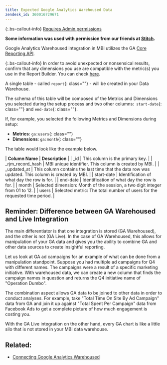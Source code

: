 ```yaml
---
title: Expected Google Analytics Warehoused Data
zendesk_id: 360016729671
---
```


{:.bs-callout-info}
[Requires Admin permissions](../administrator/user-management/user-management.md)

**Some information was used with permission from our friends at [Stitch](https://www.stitchdata.com/docs/integrations/saas/google-analytics).**

Google Analytics Warehoused integration in MBI utilizes the GA [Core Reporting API](https://developers.google.com/analytics/devguides/reporting/core/v3/).

{:.bs-callout-info}
In order to avoid unexpected or nonsensical results, confirm that any dimensions you use are compatible with the metric(s) you use in the Report Builder. You can check [here](https://developers.google.com/analytics/devguides/reporting/core/dimsmets).

A single table - called `report`{: class=""} - will be created in your Data Warehouse.

The schema of this table will be composed of the Metrics and Dimensions you selected during the setup process and two other columns:` start-date`{: class=""} and `end-date`{: class=""}.

If, for example, you selected the following Metrics and Dimensions during setup:

* **Metrics**\: `ga:users`{: class=""}
* **Dimensions**\: `ga:month`{: class=""}

The table would look like the example below.

| **Column Name** | **Description** |
| \_id | This column is the primary key. |
| \_rjm\_record\_hash | MBI unique identifier. This column is created by MBI. |
| \_updated\_at | This column contains the last time that the data row was updated. This column is created by MBI. |
| start-date | Identification of what day the row is for. |
| end-date | Identification of what day the row is for. |
| month | Selected dimension: Month of the session, a two digit integer from 01 to 12. |
| users | Selected metric: The total number of users for the requested time period. |

## Reminder: Difference between GA Warehoused and Live Integration

The main differentiator is that one integration is stored (GA Warehoused), and the other is not (GA Live). In the case of GA Warehoused, this allows for manipulation of your GA data and gives you the ability to combine GA and other data sources to create insightful reporting.

Let us look at GA ad campaigns for an example of what can be done from a manipulation standpoint. Suppose you had multiple ad campaigns for Q4 with different names. The campaigns were a result of a specific marketing initiative. With warehoused data, we can create a new column that finds the campaign names in question and returns the Q4 initiative name of "Operation Dumbo".

The combination aspect allows GA data to be joined to other data in order to conduct analyses. For example, take "Total Time On Site By Ad Campaign" data from GA and join it up against "Total Spent Per Campaign" data from Facebook Ads to get a complete picture of how much engagement is costing you.

With the GA Live integration on the other hand, every GA chart is like a little silo that is not stored in your MBI data warehouse.

## Related:

* [Connecting Google Analytics Warehoused](../data-analyst/importing-data/integrations/google-analytics-warehoused.md)
